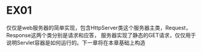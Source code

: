 <h1>EX01</h1>
仅仅是web服务器的简单实现，包含HttpServer类这个服务器主类，Request，Response这两个类分别是请求和应答，
服务器实现了静态的GET请求，仅仅用于说明Servlet容器是如何运行的。下一章将在本章基础上构造